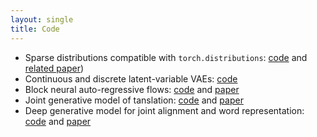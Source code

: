 ```yaml
---
layout: single
title: Code
---
```


* Sparse distributions compatible with `torch.distributions`: [code](https://github.com/probabll/sparse-distributions) and [related paper](https://arxiv.org/pdf/1905.08160.pdf))
* Continuous and discrete latent-variable VAEs: [code](https://github.com/probabll/dgm4nlp)
* Block neural auto-regressive flows: [code](https://github.com/nicola-decao/BNAF) and [paper](https://arxiv.org/pdf/1904.04676.pdf)
* Joint generative model of tanslation: [code](https://github.com/Roxot/AEVNMT) and [paper](https://arxiv.org/pdf/1807.10564.pdf)
* Deep generative model for joint alignment and word representation: [code](https://github.com/uva-slpl/embedalign) and [paper](https://www.aclweb.org/anthology/N18-1092)
